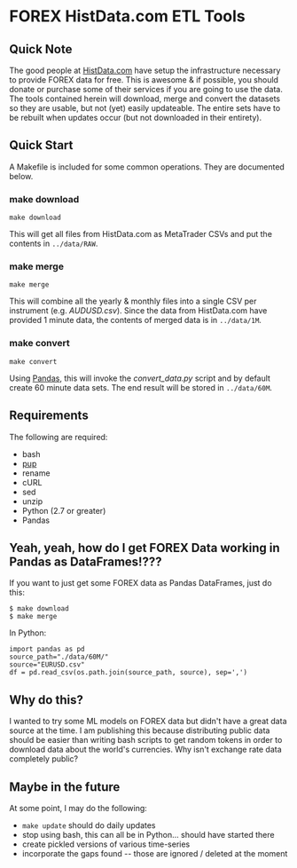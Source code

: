 # FOREX HistData.com ETL Tools

## Quick Note
The good people at [HistData.com](http://www.histdata.com) have setup the infrastructure necessary to provide FOREX data for free.  This is awesome & if possible, you should donate or purchase some of their services if you are going to use the data.  The tools contained herein will download, merge and convert the datasets so they are usable, but not (yet) easily updateable.  The entire sets have to be rebuilt when updates occur (but not downloaded in their entirety).

## Quick Start
A Makefile is included for some common operations.  They are documented below.

### make download
```make download```

This will get all files from HistData.com as MetaTrader CSVs and put the contents in ```../data/RAW```.

### make merge
```make merge```

This will combine all the yearly & monthly files into a single CSV per instrument (e.g. *AUDUSD.csv*).  Since the data from HistData.com have provided 1 minute data, the contents of merged data is in ```../data/1M```.

### make convert
```make convert```

Using [Pandas](http://pandas.pydata.org/), this will invoke the *convert_data.py* script and by default create 60 minute data sets.  The end result will be stored in ```../data/60M```.

## Requirements
The following are required:
* bash
* [pup](https://github.com/ericchiang/pup)
* rename
* cURL
* sed
* unzip
* Python (2.7 or greater)
* Pandas

## Yeah, yeah, how do I get FOREX Data working in Pandas as DataFrames!???
If you want to just get some FOREX data as Pandas DataFrames, just do this:

```
$ make download 
$ make merge
```
In Python:
```
import pandas as pd 
source_path="./data/60M/" 
source="EURUSD.csv" 
df = pd.read_csv(os.path.join(source_path, source), sep=',')
```

## Why do this?
I wanted to try some ML models on FOREX data but didn't have a great data source at the time.  I am publishing this because distributing public data should be easier than writing bash scripts to get random tokens in order to download data about the world's currencies.  Why isn't exchange rate data completely public? 

## Maybe in the future
At some point, I may do the following:
* ```make update``` should do daily updates
* stop using bash, this can all be in Python... should have started there
* create pickled versions of various time-series
* incorporate the gaps found -- those are ignored / deleted at the moment